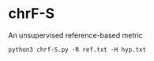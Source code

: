 # chrF-S
An unsupervised reference-based metric

```console
python3 chrf-S.py -R ref.txt -H hyp.txt
```
